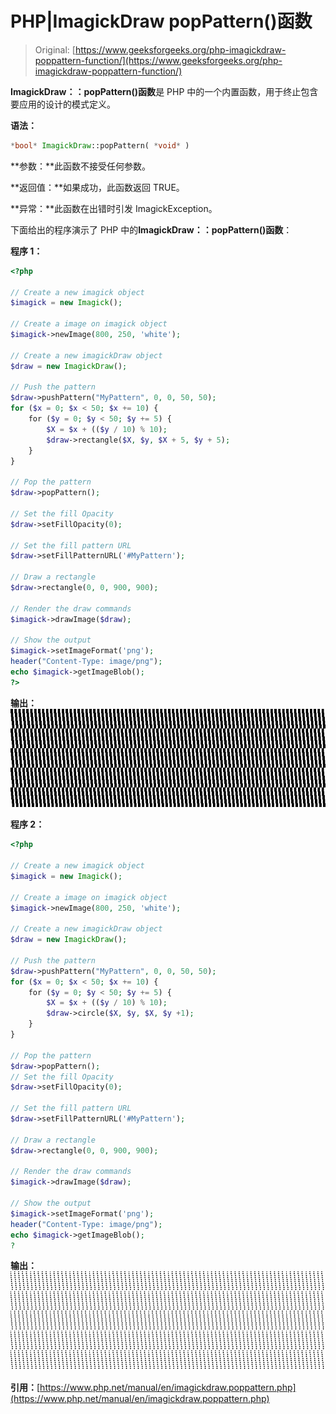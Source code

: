 # PHP|ImagickDraw popPattern()函数

> Original: [https://www.geeksforgeeks.org/php-imagickdraw-poppattern-function/](https://www.geeksforgeeks.org/php-imagickdraw-poppattern-function/)

**ImagickDraw：：popPattern()函数**是 PHP 中的一个内置函数，用于终止包含要应用的设计的模式定义。

**语法：**

```php
*bool* ImagickDraw::popPattern( *void* )
```

**参数：**此函数不接受任何参数。

**返回值：**如果成功，此函数返回 TRUE。

**异常：**此函数在出错时引发 ImagickException。

下面给出的程序演示了 PHP 中的**ImagickDraw：：popPattern()函数**：

**程序 1：**

```php
<?php

// Create a new imagick object
$imagick = new Imagick();

// Create a image on imagick object
$imagick->newImage(800, 250, 'white');

// Create a new imagickDraw object
$draw = new ImagickDraw();

// Push the pattern
$draw->pushPattern("MyPattern", 0, 0, 50, 50);
for ($x = 0; $x < 50; $x += 10) {
    for ($y = 0; $y < 50; $y += 5) {
        $X = $x + (($y / 10) % 10);
        $draw->rectangle($X, $y, $X + 5, $y + 5);
    }
}

// Pop the pattern
$draw->popPattern();

// Set the fill Opacity
$draw->setFillOpacity(0);

// Set the fill pattern URL
$draw->setFillPatternURL('#MyPattern');

// Draw a rectangle
$draw->rectangle(0, 0, 900, 900);

// Render the draw commands
$imagick->drawImage($draw);

// Show the output
$imagick->setImageFormat('png');
header("Content-Type: image/png");
echo $imagick->getImageBlob();
?>
```

**输出：**
![](img/9cb3986840638a49eaae33f1c94b95f7.png)

**程序 2：**

```php
<?php

// Create a new imagick object
$imagick = new Imagick();

// Create a image on imagick object
$imagick->newImage(800, 250, 'white');

// Create a new imagickDraw object
$draw = new ImagickDraw();

// Push the pattern
$draw->pushPattern("MyPattern", 0, 0, 50, 50);
for ($x = 0; $x < 50; $x += 10) {
    for ($y = 0; $y < 50; $y += 5) {
        $X = $x + (($y / 10) % 10);
        $draw->circle($X, $y, $X, $y +1);
    }
}

// Pop the pattern
$draw->popPattern();
// Set the fill Opacity
$draw->setFillOpacity(0);

// Set the fill pattern URL
$draw->setFillPatternURL('#MyPattern');

// Draw a rectangle
$draw->rectangle(0, 0, 900, 900);

// Render the draw commands
$imagick->drawImage($draw);

// Show the output
$imagick->setImageFormat('png');
header("Content-Type: image/png");
echo $imagick->getImageBlob();
?
```

**输出：**
![](img/35bb8d2925d13c14fd3cf19c958a0423.png)

**引用：**[https://www.php.net/manual/en/imagickdraw.poppattern.php](https://www.php.net/manual/en/imagickdraw.poppattern.php)